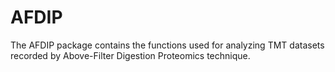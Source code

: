 # AFDIP
The AFDIP package contains the functions used for analyzing TMT datasets recorded by Above-Filter Digestion Proteomics technique.
